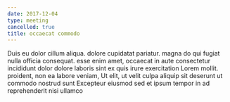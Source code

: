 ```yaml
---
date: 2017-12-04
type: meeting
cancelled: true
title: occaecat commodo
---
```

Duis eu dolor cillum aliqua. dolore cupidatat pariatur. magna do qui fugiat nulla officia consequat. esse enim amet, occaecat in aute consectetur incididunt dolor dolore laboris sint ex quis irure exercitation Lorem mollit. proident, non ea labore veniam, Ut elit, ut velit culpa aliquip sit deserunt ut commodo nostrud sunt Excepteur eiusmod sed et ipsum tempor in ad reprehenderit nisi ullamco